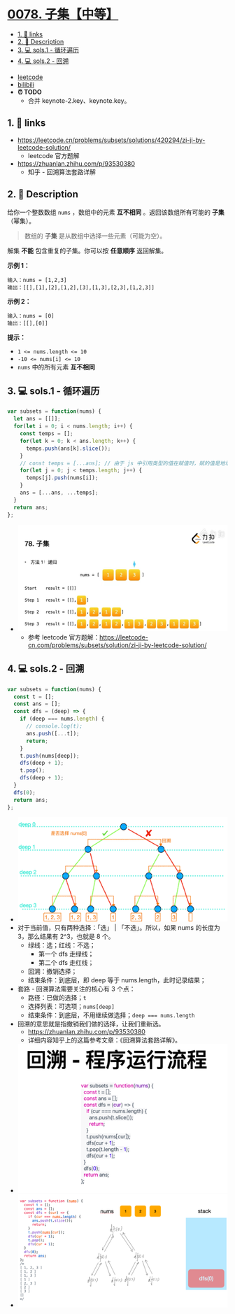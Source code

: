 # [0078. 子集【中等】](https://github.com/Tdahuyou/leetcode/tree/main/0078.%20%E5%AD%90%E9%9B%86%E3%80%90%E4%B8%AD%E7%AD%89%E3%80%91)

<!-- region:toc -->
- [1. 🔗 links](#1--links-5)
- [2. 📝 Description](#2--description-5)
- [3. 💻 sols.1 - 循环遍历](#3--sols1---循环遍历)
- [4. 💻 sols.2 - 回溯](#4--sols2---回溯)
<!-- endregion:toc -->
- [leetcode](https://leetcode.cn/problems/subsets/)
- [bilibili](https://www.bilibili.com/video/BV1DivNejEb1/)
- **⏰ TODO**
  - 合并 keynote-2.key、keynote.key。

## 1. 🔗 links

- https://leetcode.cn/problems/subsets/solutions/420294/zi-ji-by-leetcode-solution/
  - leetcode 官方题解
- https://zhuanlan.zhihu.com/p/93530380
  - 知乎 - 回溯算法套路详解

## 2. 📝 Description

给你一个整数数组 `nums` ，数组中的元素 **互不相同** 。返回该数组所有可能的 **子集** （幂集）。

> 数组的 **子集** 是从数组中选择一些元素（可能为空）。

解集 **不能** 包含重复的子集。你可以按 **任意顺序** 返回解集。

**示例 1：**
```
输入：nums = [1,2,3]
输出：[[],[1],[2],[1,2],[3],[1,3],[2,3],[1,2,3]]
```
**示例 2：**
```
输入：nums = [0]
输出：[[],[0]]
```
**提示：**

- `1 <= nums.length <= 10`
- `-10 <= nums[i] <= 10`
- `nums` 中的所有元素 **互不相同**

## 3. 💻 sols.1 - 循环遍历

```javascript
var subsets = function(nums) {
  let ans = [[]];
  for(let i = 0; i < nums.length; i++) {
    const temps = [];
    for(let k = 0; k < ans.length; k++) {
      temps.push(ans[k].slice());
    }
    // const temps = [...ans]; // 由于 js 中引用类型的值在赋值时，赋的值是地址，所以这么写不行。
    for(let j = 0; j < temps.length; j++) {
      temps[j].push(nums[i]);
    }
    ans = [...ans, ...temps];
  }
  return ans;
};
```

- ![](assets/2024-11-03-21-55-18.png)
  - 参考 leetcode 官方题解：https://leetcode-cn.com/problems/subsets/solution/zi-ji-by-leetcode-solution/

## 4. 💻 sols.2 - 回溯

```javascript
var subsets = function(nums) {
  const t = [];
  const ans = [];
  const dfs = (deep) => {
    if (deep === nums.length) {
      // console.log(t);
      ans.push([...t]);
      return;
    }
    t.push(nums[deep]);
    dfs(deep + 1);
    t.pop();
    dfs(deep + 1);
  }
  dfs(0);
  return ans;
};
```

- ![](assets/2024-11-03-21-53-54.png)
- 对于当前值，只有两种选择：「选」 | 「不选」。所以，如果 nums 的长度为 3，那么结果有 2^3，也就是 8 个。
  - 绿线：选；红线：不选；
    - 第一个 dfs 走绿线；
    - 第二个 dfs 走红线；
  - 回溯：撤销选择；
  - 结束条件：到底层，即 deep 等于 nums.length，此时记录结果；
- 套路 - 回溯算法需要关注的核心有 3 个点：
  - 路径：已做的选择；`t`
  - 选择列表：可选项；`nums[deep]`
  - 结束条件：到底层，不用继续做选择；`deep === nums.length`
- 回溯的意思就是指撤销我们做的选择，让我们重新选。
  - https://zhuanlan.zhihu.com/p/93530380
  - 详细内容知乎上的这篇参考文章：《回溯算法套路详解》。
- ![](assets/2024-11-03-22-00-13.png)
- ![](assets/2024-11-03-22-00-16.png)








